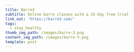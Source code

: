 ```yaml
---
title: Barre3
subtitle: Online barre classes with a 15-day free trial
link_out: 'https://barre3.com/'
tags:
  - stay_healthy
thumb_img_path: /images/barre-3.png
content_img_path: /images/barre-3.png
template: post
---
```

